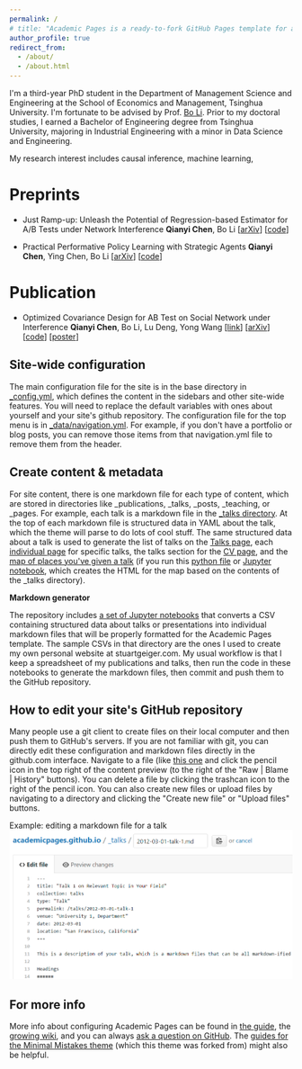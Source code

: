 ```yaml
---
permalink: /
# title: "Academic Pages is a ready-to-fork GitHub Pages template for academic personal websites"
author_profile: true
redirect_from: 
  - /about/
  - /about.html
---
```




I'm a third-year PhD student in the Department of Management Science and Engineering at the School of Economics and Management, Tsinghua University. I'm fortunate to be advised by Prof. [Bo Li](https://www.sem.tsinghua.edu.cn/en/info/1219/6985.htm). Prior to my doctoral studies, I earned a Bachelor of Engineering degree from Tsinghua University, majoring in Industrial Engineering with a minor in Data Science and Engineering.



My research interest includes causal inference, machine learning, 

Preprints
======
- Just Ramp-up: Unleash the Potential of Regression-based Estimator for A/B Tests under Network Interference
  **Qianyi Chen**, Bo Li
  [[arXiv](https://arxiv.org/abs/2410.12740)]  [[code](https://github.com/Cqyiiii/Just-Ramp-up)] 

  

- Practical Performative Policy Learning with Strategic Agents
  **Qianyi Chen**, Ying Chen, Bo Li
  [[arXiv](https://arxiv.org/abs/2412.01344)]  [[code](https://github.com/Cqyiiii/Practical-Performative-Policy-Learning-PPPL)] 



Publication
======
- Optimized Covariance Design for AB Test on Social Network under Interference 
  **Qianyi Chen**, Bo Li, Lu Deng, Yong Wang
  [[link](https://proceedings.neurips.cc/paper_files/paper/2023/file/760b5def8dcb1156aac454e9c0f5f406-Paper-Conference.pdf)]  [[arXiv](https://arxiv.org/pdf/2311.14042)]  [[code](https://github.com/Cqyiiii/Optimized_Covariance_Design-NIPS2023)]  [[poster](./files/OCD_poster_v2.pdf)]





Site-wide configuration
------
The main configuration file for the site is in the base directory in [_config.yml](https://github.com/academicpages/academicpages.github.io/blob/master/_config.yml), which defines the content in the sidebars and other site-wide features. You will need to replace the default variables with ones about yourself and your site's github repository. The configuration file for the top menu is in [_data/navigation.yml](https://github.com/academicpages/academicpages.github.io/blob/master/_data/navigation.yml). For example, if you don't have a portfolio or blog posts, you can remove those items from that navigation.yml file to remove them from the header. 

Create content & metadata
------
For site content, there is one markdown file for each type of content, which are stored in directories like _publications, _talks, _posts, _teaching, or _pages. For example, each talk is a markdown file in the [_talks directory](https://github.com/academicpages/academicpages.github.io/tree/master/_talks). At the top of each markdown file is structured data in YAML about the talk, which the theme will parse to do lots of cool stuff. The same structured data about a talk is used to generate the list of talks on the [Talks page](https://academicpages.github.io/talks), each [individual page](https://academicpages.github.io/talks/2012-03-01-talk-1) for specific talks, the talks section for the [CV page](https://academicpages.github.io/cv), and the [map of places you've given a talk](https://academicpages.github.io/talkmap.html) (if you run this [python file](https://github.com/academicpages/academicpages.github.io/blob/master/talkmap.py) or [Jupyter notebook](https://github.com/academicpages/academicpages.github.io/blob/master/talkmap.ipynb), which creates the HTML for the map based on the contents of the _talks directory).

**Markdown generator**

The repository includes [a set of Jupyter notebooks](https://github.com/academicpages/academicpages.github.io/tree/master/markdown_generator
) that converts a CSV containing structured data about talks or presentations into individual markdown files that will be properly formatted for the Academic Pages template. The sample CSVs in that directory are the ones I used to create my own personal website at stuartgeiger.com. My usual workflow is that I keep a spreadsheet of my publications and talks, then run the code in these notebooks to generate the markdown files, then commit and push them to the GitHub repository.

How to edit your site's GitHub repository
------
Many people use a git client to create files on their local computer and then push them to GitHub's servers. If you are not familiar with git, you can directly edit these configuration and markdown files directly in the github.com interface. Navigate to a file (like [this one](https://github.com/academicpages/academicpages.github.io/blob/master/_talks/2012-03-01-talk-1.md) and click the pencil icon in the top right of the content preview (to the right of the "Raw | Blame | History" buttons). You can delete a file by clicking the trashcan icon to the right of the pencil icon. You can also create new files or upload files by navigating to a directory and clicking the "Create new file" or "Upload files" buttons. 

Example: editing a markdown file for a talk
![Editing a markdown file for a talk](/images/editing-talk.png)

For more info
------
More info about configuring Academic Pages can be found in [the guide](https://academicpages.github.io/markdown/), the [growing wiki](https://github.com/academicpages/academicpages.github.io/wiki), and you can always [ask a question on GitHub](https://github.com/academicpages/academicpages.github.io/discussions). The [guides for the Minimal Mistakes theme](https://mmistakes.github.io/minimal-mistakes/docs/configuration/) (which this theme was forked from) might also be helpful.
